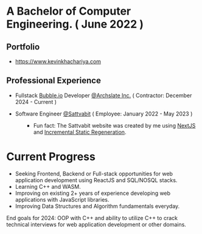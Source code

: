 <h1>A Bachelor of Computer Engineering. ( June 2022 )</h1>

<h2>Portfolio</h2>
<ul>
  <li><a href="https://www.kevinkhachariya.com">https://www.kevinkhachariya.com</a></li>
 </ul>
 
<h2> Professional Experience </h2>
<ul>
  <li> Fullstack <a href="https://www.bubble.io/" target="_blank" >Bubble.io</a> Developer <a href="https://www.archslate.com/" target="_blank" >@Archslate Inc.</a> ( Contractor: December 2024 - Current ) </li>
</ul>
<ul>
  <li>Software Engineer <a href="https://www.sattvabit.com/" target="_blank" >@Sattvabit</a> ( Employee: January 2022 - May 2023 )</li>
  <ul>
    <ul>
      <li> Fun fact: The Sattvabit website was created by me using <a href="https://nextjs.org/">NextJS</a> and <a href="https://nextjs.org/docs/basic-features/data-fetching/incremental-static-regeneration">Incremental Static Regeneration</a>.</li>
    </ul> 
  </ul>
</ul>

<h1> Current Progress </h1>
<ul>
  <li> Seeking Frontend, Backend or Full-stack opportunities for web application development using ReactJS and SQL/NOSQL stacks. </li>
  <li> Learning C++ and WASM. </li>
  <li> Improving on existing 2+ years of experience developing web applications with JavaScript libraries. </li>
  <li> Improving Data Structures and Algorithm fundamentals everyday. </li>
</ul>

<p> End goals for 2024: OOP with C++ and ability to utilize C++ to crack technical interviews for web application development or other domains. </p>
